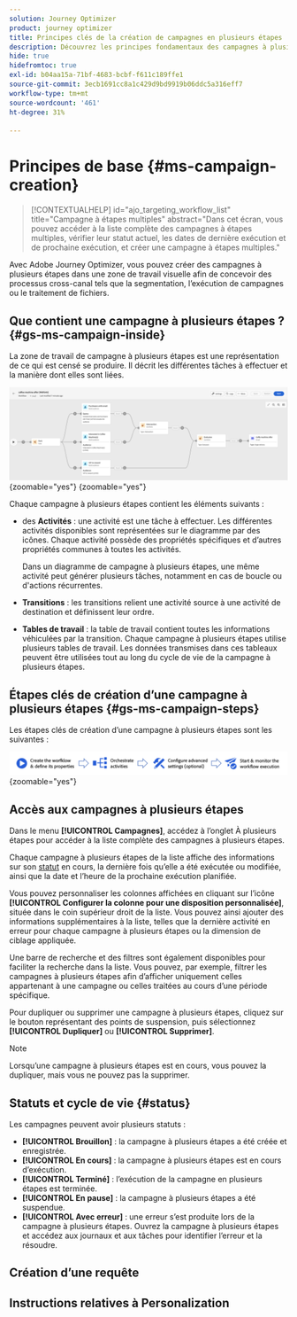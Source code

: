 ```yaml
---
solution: Journey Optimizer
product: journey optimizer
title: Principes clés de la création de campagnes en plusieurs étapes
description: Découvrez les principes fondamentaux des campagnes à plusieurs étapes avec Adobe Journey Optimizer
hide: true
hidefromtoc: true
exl-id: b04aa15a-71bf-4683-bcbf-f611c189ffe1
source-git-commit: 3ecb1691cc8a1c429d9bd9919b06ddc5a316eff7
workflow-type: tm+mt
source-wordcount: '461'
ht-degree: 31%

---
```


# Principes de base {#ms-campaign-creation}

>[!CONTEXTUALHELP]
>id="ajo_targeting_workflow_list"
>title="Campagne à étapes multiples"
>abstract="Dans cet écran, vous pouvez accéder à la liste complète des campagnes à étapes multiples, vérifier leur statut actuel, les dates de dernière exécution et de prochaine exécution, et créer une campagne à étapes multiples."

Avec Adobe Journey Optimizer, vous pouvez créer des campagnes à plusieurs étapes dans une zone de travail visuelle afin de concevoir des processus cross-canal tels que la segmentation, l’exécution de campagnes ou le traitement de fichiers.

## Que contient une campagne à plusieurs étapes ? {#gs-ms-campaign-inside}

La zone de travail de campagne à plusieurs étapes est une représentation de ce qui est censé se produire. Il décrit les différentes tâches à effectuer et la manière dont elles sont liées.

![](assets/workflow-example.png){zoomable="yes"} {zoomable="yes"}

Chaque campagne à plusieurs étapes contient les éléments suivants :

* des **Activités** : une activité est une tâche à effectuer. Les différentes activités disponibles sont représentées sur le diagramme par des icônes. Chaque activité possède des propriétés spécifiques et d’autres propriétés communes à toutes les activités.

  Dans un diagramme de campagne à plusieurs étapes, une même activité peut générer plusieurs tâches, notamment en cas de boucle ou d&#39;actions récurrentes.

* **Transitions** : les transitions relient une activité source à une activité de destination et définissent leur ordre.

* **Tables de travail** : la table de travail contient toutes les informations véhiculées par la transition. Chaque campagne à plusieurs étapes utilise plusieurs tables de travail. Les données transmises dans ces tableaux peuvent être utilisées tout au long du cycle de vie de la campagne à plusieurs étapes.

## Étapes clés de création d’une campagne à plusieurs étapes {#gs-ms-campaign-steps}

Les étapes clés de création d’une campagne à plusieurs étapes sont les suivantes :

![](assets/workflow-creation-process.png){zoomable="yes"}

## Accès aux campagnes à plusieurs étapes

Dans le menu **[!UICONTROL Campagnes]**, accédez à l’onglet À plusieurs étapes pour accéder à la liste complète des campagnes à plusieurs étapes.

Chaque campagne à plusieurs étapes de la liste affiche des informations sur son [statut](#status) en cours, la dernière fois qu’elle a été exécutée ou modifiée, ainsi que la date et l’heure de la prochaine exécution planifiée.

Vous pouvez personnaliser les colonnes affichées en cliquant sur l’icône **[!UICONTROL Configurer la colonne pour une disposition personnalisée]**, située dans le coin supérieur droit de la liste. Vous pouvez ainsi ajouter des informations supplémentaires à la liste, telles que la dernière activité en erreur pour chaque campagne à plusieurs étapes ou la dimension de ciblage appliquée.

Une barre de recherche et des filtres sont également disponibles pour faciliter la recherche dans la liste. Vous pouvez, par exemple, filtrer les campagnes à plusieurs étapes afin d’afficher uniquement celles appartenant à une campagne ou celles traitées au cours d’une période spécifique.

Pour dupliquer ou supprimer une campagne à plusieurs étapes, cliquez sur le bouton représentant des points de suspension, puis sélectionnez **[!UICONTROL Dupliquer]** ou **[!UICONTROL Supprimer]**.

>[!NOTE]
>
>Lorsqu’une campagne à plusieurs étapes est en cours, vous pouvez la dupliquer, mais vous ne pouvez pas la supprimer.

## Statuts et cycle de vie {#status}

Les campagnes peuvent avoir plusieurs statuts :

* **[!UICONTROL Brouillon]** : la campagne à plusieurs étapes a été créée et enregistrée.
* **[!UICONTROL En cours]** : la campagne à plusieurs étapes est en cours d’exécution.
* **[!UICONTROL Terminé]** : l’exécution de la campagne en plusieurs étapes est terminée.
* **[!UICONTROL En pause]** : la campagne à plusieurs étapes a été suspendue.
* **[!UICONTROL Avec erreur]** : une erreur s’est produite lors de la campagne à plusieurs étapes. Ouvrez la campagne à plusieurs étapes et accédez aux journaux et aux tâches pour identifier l’erreur et la résoudre.


## Création d’une requête

## Instructions relatives à Personalization
